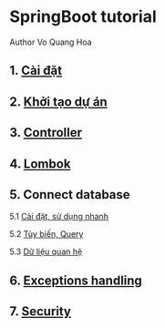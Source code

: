 # SpringBoot tutorial
Author Vo Quang Hoa

## 1. [Cài đặt](Setup.md)
## 2. [Khởi tạo dự án](Init.md)
## 3. [Controller](Controllers.md)
## 4. [Lombok](Lombok.md)

## 5. Connect database

5.1 [Cài đặt, sử dụng nhanh](Database-1.md)

5.2 [Tùy biến, Query](Database-2.md)

5.3 [Dữ liệu quan hệ](Database-3.md)

## 6. [Exceptions handling](Exceptions.md)
## 7. [Security](Security-1.md)